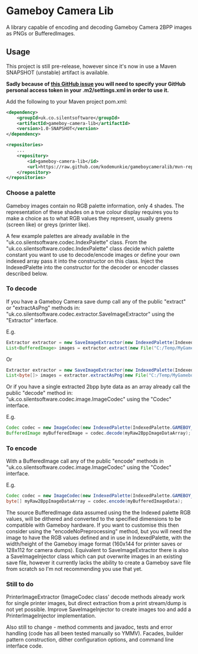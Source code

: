 # Gameboy Camera Lib
A library capable of encoding and decoding Gameboy Camera 2BPP images as PNGs or BufferedImages.

## Usage
This project is still pre-release, however since it's now in use a Maven SNAPSHOT (unstable) artifact is available.

**Sadly because of [this GitHub issue](https://github.community/t/download-from-github-package-registry-without-authentication/14407/59)
you will need to specify your GitHub personal access token in your .m2/settings.xml in order to use it.**

Add the following to your Maven project pom.xml:
```xml
<dependency>
    <groupId>uk.co.silentsoftware</groupId>
    <artifactId>gameboy-camera-lib</artifactId>
    <version>1.0-SNAPSHOT</version>
</dependency>

<repositories>
    ...
    <repository>
        <id>gameboy-camera-lib</id>
        <url>https://raw.github.com/kodemunkie/gameboycameralib/mvn-repo/</url>
    </repository>
</repositories>
```
### Choose a palette
Gameboy images contain no RGB palette information, only 4 shades. The representation of these shades
on a true colour display requires you to make a choice as to what RGB values they represent, usually greens 
(screen like) or greys (printer like). 

A few example palettes are already available in the "uk.co.silentsoftware.codec.IndexPalette" class.
From the "uk.co.silentsoftware.codec.IndexPalette" class decide which palette constant you want to
use to decode/encode images or define your own indexed array pass it into the constructor on this class.
Inject the IndexedPalette into the constructor for the decoder or encoder classes described below.

### To decode
If you have a Gameboy Camera save dump call any of the public "extract" or "extractAsPng" methods in:
"uk.co.silentsoftware.codec.extractor.SaveImageExtractor" using the "Extractor" interface.

E.g.
```java
Extractor extractor = new SaveImageExtractor(new IndexedPalette(IndexedPalette.EVEN_DIST_PALETTE));
List<BufferedImage> images = extractor.extract(new File("C:/Temp/MyGameboyImageSaveFile.sav"));
```
Or
```java
Extractor extractor = new SaveImageExtractor(new IndexedPalette(IndexedPalette.EVEN_DIST_PALETTE));
List<byte[]> images = extractor.extractAsPng(new File("C:/Temp/MyGameboyImageSaveFile.sav"));
```

Or if you have a single extracted 2bpp byte data as an array already call the public "decode" method in:
"uk.co.silentsoftware.codec.image.ImageCodec" using the "Codec" interface.

E.g.
```java
Codec codec = new ImageCodec(new IndexedPalette(IndexedPalette.GAMEBOY_LCD_PALETTE), SaveImageConstants.IMAGE_WIDTH, SaveImageConstants.IMAGE_HEIGHT)
BufferedImage myBufferedImage = codec.decode(myRaw2BppImageDataArray);
```

### To encode
With a BufferedImage call any of the public "encode" methods in
"uk.co.silentsoftware.codec.image.ImageCodec" using the "Codec" interface.

E.g.
```java
Codec codec = new ImageCodec(new IndexedPalette(IndexedPalette.GAMEBOY_LCD_PALETTE), SaveImageConstants.IMAGE_WIDTH, SaveImageConstants.IMAGE_HEIGHT)
byte[] myRaw2BppImageDataArray = codec.encode(myBufferedImageData);
```

The source BufferedImage data assumed using the the Indexed palette RGB values, will be dithered and converted to the 
specified dimensions to be compatible with Gameboy hardware. If you want to customise this then consider using the
"encodeNoPreprocessing" method, but you will need the image to have the RGB values defined
and in use in IndexedPalette, with the width/height of the Gameboy image format 
(160x144 for printer saves or 128x112 for camera dumps).
Equivalent to SaveImageExtractor there is also a SaveImageInjector class which can put overwrite images in an existing
save file, however it currently lacks the ability to create a Gameboy save file from scratch so I'm not recommending
you use that yet.

### Still to do
PrinterImageExtractor (ImageCodec class' decode methods already work for single printer images, but direct extraction 
from a print stream/dump is not yet possible. 
Improve SaveImageInjector to create images too and add a PrinterImageInjector implementation. 

Also still to change - method comments and javadoc, tests and error handling (code has all been tested manually so YMMV). 
Facades, builder pattern construction, dither configuration options, and command line interface 
code.